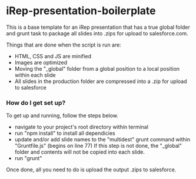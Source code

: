 # iRep-presentation-boilerplate
This is a base template for an iRep presentation that has a true global folder and grunt task to package all slides into .zips for upload to salesforce.com.

Things that are done when the script is run are:

- HTML, CSS and JS are minified
- Images are optimized
- Moving the "_global" folder from a global position to a local position within each slide
- All slides in the production folder are compressed into a .zip for upload to salesforce

### How do I get set up? ###

To get up and running, follow the steps below.

- navigate to your project's root directory within terminal
- run "npm install" to install all dependicies
- update and/or add slide names to the "multidest" grunt command within "Gruntfile.js" (begins on line 77)
    If this step is not done, the "_global" folder and contents will not be copied into each slide.
- run "grunt"

Once done, all you need to do is upload the output .zips to salesforce.
